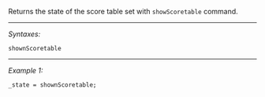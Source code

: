 Returns the state of the score table set with `showScoretable` command.


---
*Syntaxes:*

`shownScoretable`

---
*Example 1:*

```sqf
_state = shownScoretable;
```